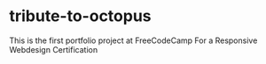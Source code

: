 # tribute-to-octopus

This is the first portfolio project at FreeCodeCamp
For a Responsive Webdesign Certification